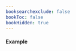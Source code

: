 ```yaml
---
booksearchexclude: false
bookToc: false
bookHidden: true
---
```

#### Example

<furo-demo-snippet>
<template>
<furo-ui5-busy-indicator
  active 
  size="Small" 
  fn-activate="--start"
  fn-deactivate="--stop"
></furo-ui5-busy-indicator><br>
<furo-ui5-busy-indicator
  active 
  size="Medium" 
  fn-activate="--start"
  fn-deactivate="--stop"
></furo-ui5-busy-indicator><br>
<furo-ui5-busy-indicator
  active 
  size="Large" 
  fn-activate="--start"
  fn-deactivate="--stop"
></furo-ui5-busy-indicator>
<hr>
<button @-click="--start">activate</button>
<button @-click="--stop">deactivate</button>
</template>
</furo-demo-snippet>

